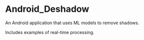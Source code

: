 # Android_Deshadow

An Android application that uses ML models to remove shadows.

Includes examples of real-time processing.
